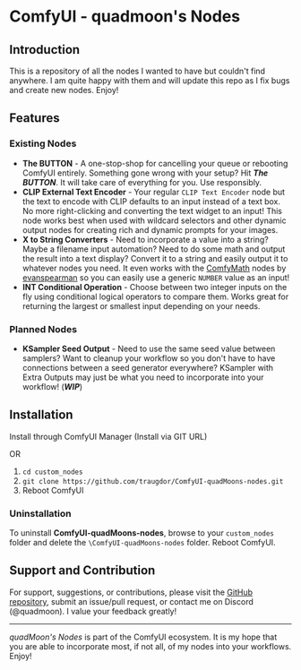 # ComfyUI - quadmoon's Nodes

## Introduction

This is a repository of all the nodes I wanted to have but couldn't find anywhere. I am quite happy with them and will update this repo as I fix bugs and create new nodes. Enjoy!

## Features

### Existing Nodes
* **The BUTTON** - A one-stop-shop for cancelling your queue or rebooting ComfyUI entirely. Something gone wrong with your setup? Hit ***The BUTTON***. It will take care of everything for you. Use responsibly.
* **CLIP External Text Encoder** - Your regular `CLIP Text Encoder` node but the text to encode with CLIP defaults to an input instead of a text box. No more right-clicking and converting the text widget to an input! This node works best when used with wildcard selectors and other dynamic output nodes for creating rich and dynamic prompts for your images.
* **X to String Converters** - Need to incorporate a value into a string? Maybe a filename input automation? Need to do some math and output the result into a text display? Convert it to a string and easily output it to whatever nodes you need. It even works with the [ComfyMath](https://github.com/evanspearman/ComfyMath) nodes by [evanspearman](https://github.com/evanspearman) so you can easily use a generic `NUMBER` value as an input!
* **INT Conditional Operation** - Choose between two integer inputs on the fly using conditional logical operators to compare them. Works great for returning the largest or smallest input depending on your needs.

### Planned Nodes
* **KSampler Seed Output** - Need to use the same seed value between samplers? Want to cleanup your workflow so you don't have to have connections between a seed generator everywhere? KSampler with Extra Outputs may just be what you need to incorporate into your workflow! (***WIP***)

## Installation

Install through ComfyUI Manager (Install via GIT URL)

OR

1. `cd custom_nodes`
2. `git clone https://github.com/traugdor/ComfyUI-quadMoons-nodes.git`
3. Reboot ComfyUI

### Uninstallation
To uninstall **ComfyUI-quadMoons-nodes**, browse to your `custom_nodes` folder and delete the `\ComfyUI-quadMoons-nodes` folder. Reboot ComfyUI.

## Support and Contribution

For support, suggestions, or contributions, please visit the [GitHub repository](https://github.com/traugdor/ComfyUI-quadMoons-nodes), submit an issue/pull request, or contact me on Discord (@quadmoon). I value your feedback greatly!

---

*quadMoon's Nodes* is part of the ComfyUI ecosystem. It is my hope that you are able to incorporate most, if not all, of my nodes into your workflows. Enjoy!

